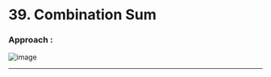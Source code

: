 # 39. Combination Sum


### Approach : 

![image](https://github.com/Nikhilpra17/Leetcode-/assets/97670140/eaad85a1-5396-4a4a-b503-9567bec66bd0)


___
